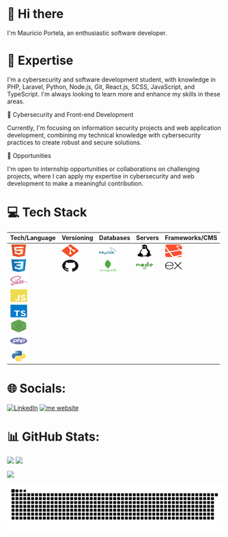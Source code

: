 
# 👋 Hi there

I'm Mauricio Portela, an enthusiastic software developer.


# 🚀 Expertise


I'm a cybersecurity and software development student, with knowledge in PHP, Laravel, Python, Node.js, Git, React.js, SCSS, JavaScript, and TypeScript. I'm always looking to learn more and enhance my skills in these areas.

🔐 Cybersecurity and Front-end Development

Currently, I'm focusing on information security projects and web application development, combining my technical knowledge with cybersecurity practices to create robust and secure solutions.

💼 Opportunities

I'm open to internship opportunities or collaborations on challenging projects, where I can apply my expertise in cybersecurity and web development to make a meaningful contribution.

# 💻 Tech Stack

<table>
  <thead>
    <tr>
      <th>Tech/Language</th>
      <th>Versioning</th>
      <th>Databases</th>
      <th>Servers</th>
      <th>Frameworks/CMS</th>
    </tr>
  </thead>
  <tbody>
    <tr>
      <td><img align="center" alt="HTML5" height="30" width="40" src="https://raw.githubusercontent.com/devicons/devicon/master/icons/html5/html5-original.svg">
</td>
      <td>  <img align="center" alt="git" height="30" width="40" src="https://raw.githubusercontent.com/devicons/devicon/master/icons/git/git-original.svg">
</td>
      <td><img align="center" alt="mysql" height="30" width="40" src="https://raw.githubusercontent.com/devicons/devicon/master/icons/mysql/mysql-plain-wordmark.svg">
      </td>
      <td>  <img align="center" alt="linux" height="30" width="40" src="https://raw.githubusercontent.com/devicons/devicon/master/icons/linux/linux-plain.svg">
</td>
      <td>  <img align="center" alt="laravel" height="30" width="40" src="https://raw.githubusercontent.com/devicons/devicon/master/icons/laravel/laravel-plain.svg">
</td>
    </tr>
    <tr>
      <td>  <img align="center" alt="CSS3" height="30" width="40" src="https://raw.githubusercontent.com/devicons/devicon/master/icons/css3/css3-original.svg">
</td>
      <td>  <img align="center" alt="github" height="30" width="40" src="https://raw.githubusercontent.com/devicons/devicon/master/icons/github/github-original.svg">
</td>
      <td>  <img align="center" alt="mongodb" height="30" width="40" src="https://raw.githubusercontent.com/devicons/devicon/master/icons/mongodb/mongodb-plain-wordmark.svg">
</td>
      <td>  <img align="center" alt="nodejs" height="30" width="40" src="https://raw.githubusercontent.com/devicons/devicon/master/icons/nodejs/nodejs-plain-wordmark.svg">
</td>
      <td>  <img align="center" alt="express" height="30" width="40" src="https://raw.githubusercontent.com/devicons/devicon/master/icons/express/express-original.svg">
</td>
    </tr>
    <tr>
      <td>  <img align="center" alt="SCSS" height="30" width="40" src="https://raw.githubusercontent.com/devicons/devicon/master/icons/sass/sass-original.svg">
</td>
      <td></td>
      <td></td>
      <td></td>
      <td></td>
    </tr>
    <tr>
      <td>  <img align="center" alt="JavaScript" height="30" width="40" src="https://raw.githubusercontent.com/devicons/devicon/master/icons/javascript/javascript-plain.svg">
</td>
      <td></td>
      <td></td>
      <td></td>
      <td></td>
    </tr>
    <tr>
      <td> <img align="center" alt="TypeScript" height="30" width="40" src="https://raw.githubusercontent.com/devicons/devicon/master/icons/typescript/typescript-plain.svg">
</td>
      <td></td>
      <td></td>
      <td></td>
      <td></td>
    </tr>
    <tr>
      <td>  <img align="center" alt="Node.js" height="30" width="40" src="https://raw.githubusercontent.com/devicons/devicon/master/icons/nodejs/nodejs-plain.svg">
</td>
      <td></td>
      <td></td>
      <td></td>
      <td></td>
    </tr>
    <tr>
      <td>  <img align="center" alt="PHP" height="30" width="40" src="https://raw.githubusercontent.com/devicons/devicon/master/icons/php/php-plain.svg">
</td>
      <td></td>
      <td></td>
      <td></td>
      <td></td>
    </tr>
    <tr>
      <td>  <img align="center" alt="Python" height="30" width="40" src="https://raw.githubusercontent.com/devicons/devicon/master/icons/python/python-original.svg">
  </td>
      <td></td>
      <td></td>
      <td></td>
      <td></td>
    </tr>

  </tbody>
</table>



# 🌐 Socials:
[![LinkedIn](https://img.shields.io/badge/LinkedIn-%230077B5.svg?logo=linkedin&logoColor=white)](https://linkedin.com/in/mauricio-portela) [![me website](https://img.shields.io/badge/website-000000?style=for-the-badge&logo=About.me&logoColor=white)](https://portfolio-psi-eight-31.vercel.app)

# 📊 GitHub Stats:
<img src="https://github-readme-stats-wheat-two-53.vercel.app/api?username=mauricios73&theme=neon&hide_border=true&include_all_commits=true&count_private=true"  width="364px" />
<img src="https://github-readme-streak-stats.herokuapp.com/?user=mauricios73&theme=neon&hide_border=true"  width="400px" /> 


![](https://github-readme-stats-wheat-two-53.vercel.app/api/top-langs/?username=mauricios73&theme=neon&hide_border=true&include_all_commits=true&count_private=true&layout=compact )

<picture>
  <source media="(prefers-color-scheme: dark)" srcset="https://raw.githubusercontent.com/Mauricios73/Mauricios73/output/github-contribution-grid-snake-dark.svg">
  <source media="(prefers-color-scheme: light)" srcset="https://raw.githubusercontent.com/Mauricios73/Mauricios73/output/github-contribution-grid-snake.svg">
  <img alt="github contribution grid snake animation" src="https://raw.githubusercontent.com/Mauricios73/Mauricios73/output/github-contribution-grid-snake.svg">
</picture>
